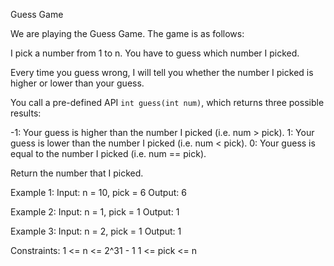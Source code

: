 Guess Game

We are playing the Guess Game. The game is as follows:

I pick a number from 1 to n. You have to guess which number I picked.

Every time you guess wrong, I will tell you whether the number I picked is higher or lower than your guess.

You call a pre-defined API `int guess(int num)`, which returns three possible results:

-1: Your guess is higher than the number I picked (i.e. num > pick).
1: Your guess is lower than the number I picked (i.e. num < pick).
0: Your guess is equal to the number I picked (i.e. num == pick).

Return the number that I picked.

Example 1:
Input: n = 10, pick = 6
Output: 6

Example 2:
Input: n = 1, pick = 1
Output: 1

Example 3:
Input: n = 2, pick = 1
Output: 1

Constraints:
1 <= n <= 2^31 - 1
1 <= pick <= n
